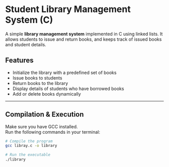 # Student Library Management System (C)

A simple **library management system** implemented in C using linked lists. It allows students to issue and return books, and keeps track of issued books and student details.

## Features
- Initialize the library with a predefined set of books  
- Issue books to students  
- Return books to the library  
- Display details of students who have borrowed books  
- Add or delete books dynamically  

---

## Compilation & Execution

Make sure you have GCC installed.  
Run the following commands in your terminal:

```bash
# Compile the program
gcc libray.c -o library

# Run the executable
./library
